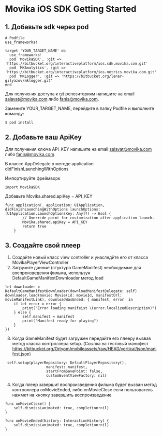 # Movika iOS SDK Getting Started
## 1. Добавьте sdk через pod
```
# Podfile
use_frameworks!

target 'YOUR_TARGET_NAME' do
  use_frameworks!
  pod 'MovikaSDK', :git => 'https://bitbucket.org/interactiveplatform/ios.sdk.movika.com.git'
  pod 'MKAnalytics', :git => 'https://bitbucket.org/interactiveplatform/ios.metrics.movika.com.git'
  pod 'MKLogger', :git => 'https://bitbucket.org/lenar-gilyazov/mklogger.git'
end

```
Для получения доступа к git репозиториям напишите на email salavat@movika.com либо fanis@movika.com. 

Замените YOUR_TARGET_NAME, перейдите в папку Podfile и выполните команду:

````
$ pod install
````

## 2. Добавьте ваш ApiKey 

Для получения ключа API_KEY напишите на email salavat@movika.com либо fanis@movika.com. 

В классе AppDelegate в методе application didFinishLaunchingWithOptions

Импортируйте фреймворк 
````
import MovikaSDK
````

Добавьте Movika.shared.apiKey = API_KEY
````
func application(_ application: UIApplication, didFinishLaunchingWithOptions launchOptions: [UIApplication.LaunchOptionsKey: Any]?) -> Bool {
        // Override point for customization after application launch.
        Movika.shared.apiKey = API_KEY
        return true
    }
````

## 3. Создайте свой плеер

1. Создайте новый класс view controller и унаследйте его от класса MovikaPlayerViewController
2. Загрузите данные (стуктура GameManifest) необходимые для воспроизведения фильма, используя DefaultGameManifestDownloader метод load
```
let downloader = DefaultGameManifestDownloader(downloadManifestDelegate: self)
downloader.load(movie: Movie(id: movieId, manifestUrl: movieManifestLink), downloadWasEnded: { manifest, error  in
    if let error = error {
        print("Error loading manifeist \(error.localizedDescription)")
    } else {
        self.manifest = manifest
        print("Manifest ready for playing")
    }
})
```

3. Когда GameManifest будет загружен передайте его плееру вызвав метод класса контроллера setup. (Ссылка на тестовый манифест https://bitbucket.org/Ortyom/mobileassets/raw/HEAD/vertical/json/manifest.json)
````
 self.setup(playerRepository: DefaultPlayerRepository(),
                   manifest: manifest,
                   startFromSavePoint: false,
                   customEventViewFactory: nil)
````
4. Когда плеер завершит воспроизведения фильма будет вызван метод контроллера onMovieEnded, либо onMovieClose если пользователь нажмет на кнопку завершить воспроизведение
```
func onMovieClose() {
    self.dismiss(animated: true, completion:nil)
}

func onMovieEnded(history: InteractionHistory) {
    self.dismiss(animated: true, completion:nil)
}
```

